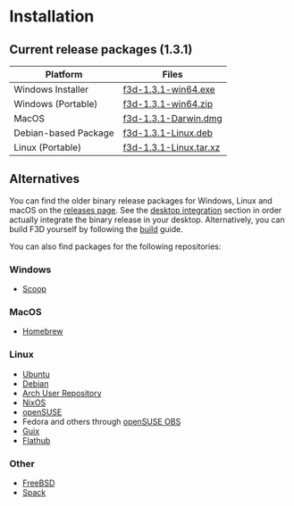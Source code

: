 # Installation

## Current release packages (1.3.1)

| Platform | Files |
| -------- | ----- |
| Windows Installer | [f3d-1.3.1-win64.exe](https://github.com/f3d-app/f3d/releases/download/v1.3.1/f3d-1.3.1-win64.exe) |
| Windows (Portable) | [f3d-1.3.1-win64.zip](https://github.com/f3d-app/f3d/releases/download/v1.3.1/f3d-1.3.1-win64.zip) |
| MacOS | [f3d-1.3.1-Darwin.dmg](https://github.com/f3d-app/f3d/releases/download/v1.3.1/f3d-1.3.1-Darwin.dmg) |
| Debian-based Package | [f3d-1.3.1-Linux.deb](https://github.com/f3d-app/f3d/releases/download/v1.3.1/f3d-1.3.1-Linux.deb) |
| Linux (Portable) | [f3d-1.3.1-Linux.tar.xz](https://github.com/f3d-app/f3d/releases/download/v1.3.1/f3d-1.3.1-Linux.tar.xz) |

## Alternatives

You can find the older binary release packages for Windows, Linux and macOS on the [releases page](https://github.com/f3d-app/f3d/releases).
See the [desktop integration](DESKTOP_INTEGRATION.md) section in order actually integrate the binary release in your desktop.
Alternatively, you can build F3D yourself by following the [build](dev/BUILD.md) guide.

You can also find packages for the following repositories:

### Windows

- [Scoop](https://scoop.sh/#/apps?q=f3d&s=0&d=1&o=true)

### MacOS

- [Homebrew](https://formulae.brew.sh/formula/f3d)

### Linux

- [Ubuntu](https://packages.ubuntu.com/search?keywords=f3d&searchon=names&exact=1&suite=all&section=all)
- [Debian](https://packages.debian.org/search?keywords=f3d&searchon=names&exact=1&suite=all&section=all)
- [Arch User Repository](https://aur.archlinux.org/packages/f3d)
- [NixOS](https://search.nixos.org/packages?channel=22.05&show=f3d&from=0&size=50&sort=relevance&type=packages&query=f3d)
- [openSUSE](https://software.opensuse.org/package/f3d)
- Fedora and others through [openSUSE OBS](https://build.opensuse.org/package/show/home:AndnoVember:F3D/f3d)
- [Guix](https://guix.gnu.org/en/packages/f3d-1.3.1/)
- [Flathub](https://flathub.org/apps/details/io.github.f3d_app.f3d)

### Other

- [FreeBSD](https://cgit.freebsd.org/ports/tree/graphics/f3d)
- [Spack](https://packages.spack.io/package.html?name=f3d)
